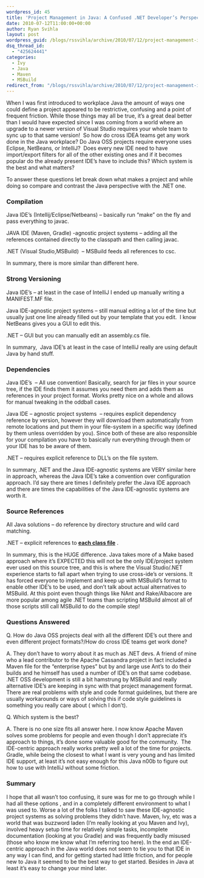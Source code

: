 ```yaml
---
wordpress_id: 45
title: 'Project Management in Java: A Confused .NET Developer’s Perspective'
date: 2010-07-12T11:00:00+00:00
author: Ryan Svihla
layout: post
wordpress_guid: /blogs/rssvihla/archive/2010/07/12/project-management-in-java-a-confused-net-developer-s-perspective.aspx
dsq_thread_id:
  - "425624441"
categories:
  - Ivy
  - Java
  - Maven
  - MSBuild
redirect_from: "/blogs/rssvihla/archive/2010/07/12/project-management-in-java-a-confused-net-developer-s-perspective.aspx/"
---
```

When I was first introduced to workplace Java the amount of ways one could define a project appeared to be restrictive, confusing and a point of frequent friction. While those things may all be true, it’s a great deal better than I would have expected since I was coming from a world where an upgrade to a newer version of Visual Studio requires your whole team to sync up to that same version!&#160; So how do cross IDEA teams get any work done in the Java workplace? Do Java OSS projects require everyone uses Eclipse, NetBeans, or IntelliJ?&#160; Does every new IDE need to have import/export filters for all of the other existing ones and if it becomes popular do the already present IDE’s have to include this? Which system is the best and what matters?

To answer these questions let break down what makes a project and while doing so compare and contrast the Java perspective with the .NET one.

### Compilation

Java IDE’s (Intellij/Eclipse/Netbeans) – basically run “make” on the fly and pass everything to javac.

JAVA IDE (Maven, Gradle) -agnostic project systems – adding all the references contained directly to the classpath and then calling javac.

.NET (Visual Studio,MSBuild)&#160; – MSBuild feeds all references to csc.

In summary, there is more similar than different here.

### Strong Versioning

Java IDE’s – at least in the case of IntelliJ I ended up manually writing a MANIFEST.MF file.

Java IDE-agnostic project systems – still manual editing a lot of the time but usually just one line already filled out by your template that you edit.&#160; I know NetBeans gives you a GUI to edit this. 

.NET – GUI but you can manually edit an assembly.cs file. 

In summary,&#160; Java IDE’s at least in the case of IntelliJ really are using default Java by hand stuff.

### Dependencies

Java IDE’s&#160; – All use convention! Basically, search for jar files in your source tree, if the IDE finds them it assumes you need them and adds them as references in your project format. Works pretty nice on a whole and allows for manual tweaking in the oddball cases.

Java IDE &#8211; agnostic project systems&#160; – requires explicit dependency reference by version, however they will download them automatically from remote locations and put them in your file-system in a specific way (defined by them unless overridden by you). Since both of these are also responsible for your compilation you have to basically run everything through them or your IDE has to be aware of them.

.NET – requires explicit reference to DLL’s on the file system.

In summary, .NET and the Java IDE-agnostic systems are VERY similar here in approach, whereas the Java IDE’s take a convention over configuration approach. I’d say there are times I definitely prefer the Java IDE approach and there are times the capabilities of the Java IDE-agnostic systems are worth it.

### 

### Source References

All Java solutions – do reference by directory structure and wild card matching.

.NET – explicit references to **<u>each class file</u>** .

In summary, this is the HUGE difference. Java takes more of a Make based approach where it’s EXPECTED this will not be the only IDE/project system ever used on this source tree, and this is where the Visual Studio/.NET experience starts to fall apart when trying to use cross-ide’s or versions. It has forced everyone to implement and keep up with MSBuild’s format to enable other IDE’s to be used, and don’t talk about actual alternatives to MSBuild. At this point even though things like NAnt and Rake/Albacore are more popular among agile .NET teams than scripting MSBuild almost all of those scripts still call MSBuild to do the compile step! 

### Questions Answered

Q. How do Java OSS projects deal with all the different IDE’s out there and even different project formats?/How do cross IDE teams get work done?

A. They don’t have to worry about it as much as .NET devs. A friend of mine who a lead contributor to the Apache Cassandra project in fact included a Maven file for the “enterprise types” but by and large use Ant’s to do their builds and he himself has used a number of IDE’s on that same codebase. .NET OSS development is still a bit hamstrung by MSBuild and really alternative IDE’s are keeping in sync with that project management format. There are real problems with style and code format guidelines, but there are usually workarounds or ways of solving this if code style guidelines is something you really care about ( which I don’t).

Q. Which system is the best?

A. There is no one size fits all answer here. I now know Apache Maven solves some problems for people and even though I don’t appreciate it’s approach to things, it’s done some valuable good for the community.&#160; The IDE-centric approach really works pretty well a lot of the time for projects. Gradle, while being the closest to what I want is very young and has limited IDE support, at least it’s not easy enough for this Java n00b to figure out how to use with IntelliJ without some friction.

### Summary

I hope that all wasn’t too confusing, it sure was for me to go through while I had all these options , and in a completely different environment to what I was used to. Worse a lot of the folks I talked to saw these IDE-agnostic project systems as solving problems they didn’t have. Maven, Ivy, etc was a world that was buzzword laden (I’m really looking at you Maven and Ivy), involved heavy setup time for relatively simple tasks, incomplete documentation (looking at you Gradle) and was frequently badly misused (those who know me know what I’m referring too here). In the end an IDE-centric approach in the Java world does not seem to tie you to that IDE in any way I can find, and for getting started had little friction, and for people new to Java it seemed to be the best way to get started. Besides in Java at least it’s easy to change your mind later.